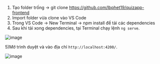 1) Tạo folder trống -> git clone https://github.com/lbphet19/quizapp-frontend
2) Import folder vừa clone vào VS Code
3) Trong VS Code -> New Terminal -> npm install để tải các dependencies
4) Sau khi tải xong dependencies, tại Terminal chạy lệnh `ng serve`.

![image](https://user-images.githubusercontent.com/75687993/221237968-1c00c371-0179-421b-9a2b-e3380c89ebdd.png)

5)Mở trình duyệt và vào địa chỉ `http://localhost:4200/`.

![image](https://user-images.githubusercontent.com/75687993/221238132-94cb4cc9-0c7f-4164-946e-47557e381494.png)
